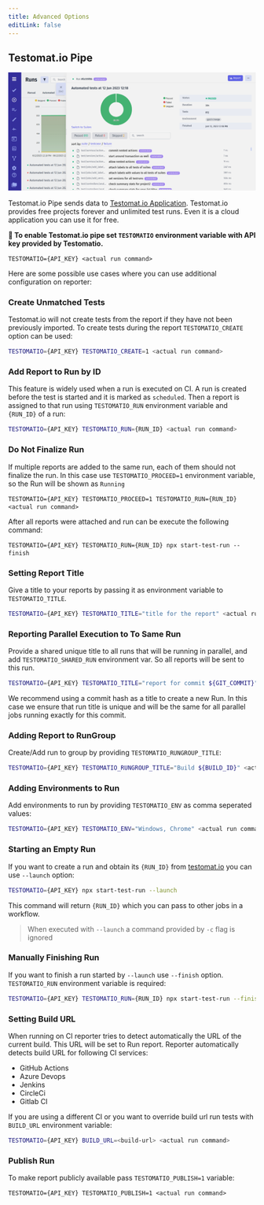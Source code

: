 ```yaml
---
title: Advanced Options
editLink: false
---
```


## Testomat.io Pipe

![](./images/testomatio.png)

Testomat.io Pipe sends data to [Testomat.io Application](https://app.testomat.io). Testomat.io provides free projects forever and unlimited test runs. Even it is a cloud application you can use it for free.

**🔌 To enable Testomat.io pipe set `TESTOMATIO` environment variable with API key provided by Testomatio.**


```
TESTOMATIO={API_KEY} <actual run command>
```

Here are some possible use cases where you can use additional configuration on reporter:

### Create Unmatched Tests

Testomat.io will not create tests from the report if they have not been previously imported. To create tests during the report `TESTOMATIO_CREATE` option can be used:

```bash
TESTOMATIO={API_KEY} TESTOMATIO_CREATE=1 <actual run command>
```

### Add Report to Run by ID

This feature is widely used when a run is executed on CI.
A run is created before the test is started and it is marked as `scheduled`. Then
a report is assigned to that run using `TESTOMATIO_RUN` environment variable and `{RUN_ID}` of a run:

```bash
TESTOMATIO={API_KEY} TESTOMATIO_RUN={RUN_ID} <actual run command>
```

### Do Not Finalize Run

If multiple reports are added to the same run, each of them should not finalize the run. 
In this case use `TESTOMATIO_PROCEED=1` environment variable, so the Run will be shown as `Running`

```
TESTOMATIO={API_KEY} TESTOMATIO_PROCEED=1 TESTOMATIO_RUN={RUN_ID} <actual run command>
```

After all reports were attached and run can be execute the following command:

```
TESTOMATIO={API_KEY} TESTOMATIO_RUN={RUN_ID} npx start-test-run --finish
```

### Setting Report Title

Give a title to your reports by passing it as environment variable to `TESTOMATIO_TITLE`.

```bash
TESTOMATIO={API_KEY} TESTOMATIO_TITLE="title for the report" <actual run command>
```

### Reporting Parallel Execution to To Same Run

Provide a shared unique title to all runs that will be running in parallel, and add `TESTOMATIO_SHARED_RUN` environment var. So all reports will be sent to this run.

```bash
TESTOMATIO={API_KEY} TESTOMATIO_TITLE="report for commit ${GIT_COMMIT}" TESTOMATIO_SHARED_RUN=1 <actual run command>
```

We recommend using a commit hash as a title to create a new Run. In this case we ensure that run title is unique and will be the same for all parallel jobs running exactly for this commit.


### Adding Report to RunGroup

Create/Add run to group by providing `TESTOMATIO_RUNGROUP_TITLE`:

```sh
TESTOMATIO={API_KEY} TESTOMATIO_RUNGROUP_TITLE="Build ${BUILD_ID}" <actual run command>
```

### Adding Environments to Run

Add environments to run by providing `TESTOMATIO_ENV` as comma seperated values:

```bash
TESTOMATIO={API_KEY} TESTOMATIO_ENV="Windows, Chrome" <actual run command>
```

### Starting an Empty Run

If you want to create a run and obtain its `{RUN_ID}` from [testomat.io](https://testomat.io) you can use `--launch` option:

```bash
TESTOMATIO={API_KEY} npx start-test-run --launch
```

This command will return `{RUN_ID}` which you can pass to other jobs in a workflow.

> When executed with `--launch` a command provided by `-c` flag is ignored

### Manually Finishing Run

If you want to finish a run started by `--launch` use `--finish` option. `TESTOMATIO_RUN` environment variable is required:

```bash
TESTOMATIO={API_KEY} TESTOMATIO_RUN={RUN_ID} npx start-test-run --finish
```

### Setting Build URL

When running on CI reporter tries to detect automatically the URL of the current build. This URL will be set to Run report. Reporter automatically detects build URL for following CI services:

* GitHub Actions
* Azure Devops
* Jenkins
* CircleCi
* Gitlab CI

If you are using a different CI or you want to override build url run tests with `BUILD_URL` environment variable:

```bash
TESTOMATIO={API_KEY} BUILD_URL=<build-url> <actual run command>
```

### Publish Run

To make report publicly available pass `TESTOMATIO_PUBLISH=1` variable:

```
TESTOMATIO={API_KEY} TESTOMATIO_PUBLISH=1 <actual run command>
```
